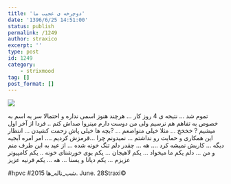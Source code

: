 ```yaml
---
title: 'دوچرخه ی عجیب ما'
date: '1396/6/25 14:51:00'
status: publish
permalink: /1249
author: straxico
excerpt: ''
type: post
id: 1249
category:
    - strixmood
tag: []
post_format: []
---
```

![](../../uploads/2015/08/11380280_1615483132060626_1019109065_n.jpg)

تموم شد … نتیجه ی 4 روز کار … هرچند هنوز اسمی نداره و احتمالا سر یه اسم به خصوص به تفاهم هم نرسیم ولی من دوست دارم مینروا صداش کنم .. فردا از آخر اول میشیم ? خخخخ … مثلا خیلی متواضعم … ?بچه ها خیلی پاش زحمت کشیدن … انتظار این همکاری و حمایت رو نداشتم … نمیدونم چرا …قرمزش کردیم …. امر امره آبجیه دیگه … کاریش نمیشه کرد …. هه … چقدر دلم تنگ خونه شده … از عید به این طرف منم و من … دلم یکم ما میخواد … یکم لاهیجان … یکم بوی خورشتای خونه .. یکم کامپیوتر عزیزم … یکم دیانا و یسنا … هه … یکم فرنیه عزیز

\#hpvc #شب\_ناله\_ها 2015. June. 28Straxi©